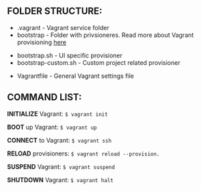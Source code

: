 ## FOLDER STRUCTURE:

* .vagrant - Vagrant service folder
* bootstrap - Folder with privsioneres. Read more about Vagrant provisioning   [here](https://docs.vagrantup.com/v2/getting-started/provisioning.html)
- bootstrap.sh - UI specific provisioner
- bootstrap-custom.sh - Custom project related provisioner
* Vagrantfile - General Vagrant settings file

## COMMAND LIST:

**INITIALIZE** Vagrant:
`$ vagrant init`

**BOOT** up Vagrant:
`$ vagrant up`

**CONNECT** to Vagrant:
`$ vagrant ssh`

**RELOAD** provisioners:
`$ vagrant reload --provision.`

**SUSPEND** Vagrant:
`$ vagrant suspend`

**SHUTDOWN** Vagrant:
`$ vagrant halt`
